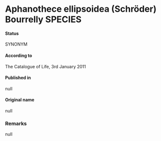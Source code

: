 # Aphanothece ellipsoidea (Schröder) Bourrelly SPECIES

#### Status
SYNONYM

#### According to
The Catalogue of Life, 3rd January 2011

#### Published in
null

#### Original name
null

### Remarks
null